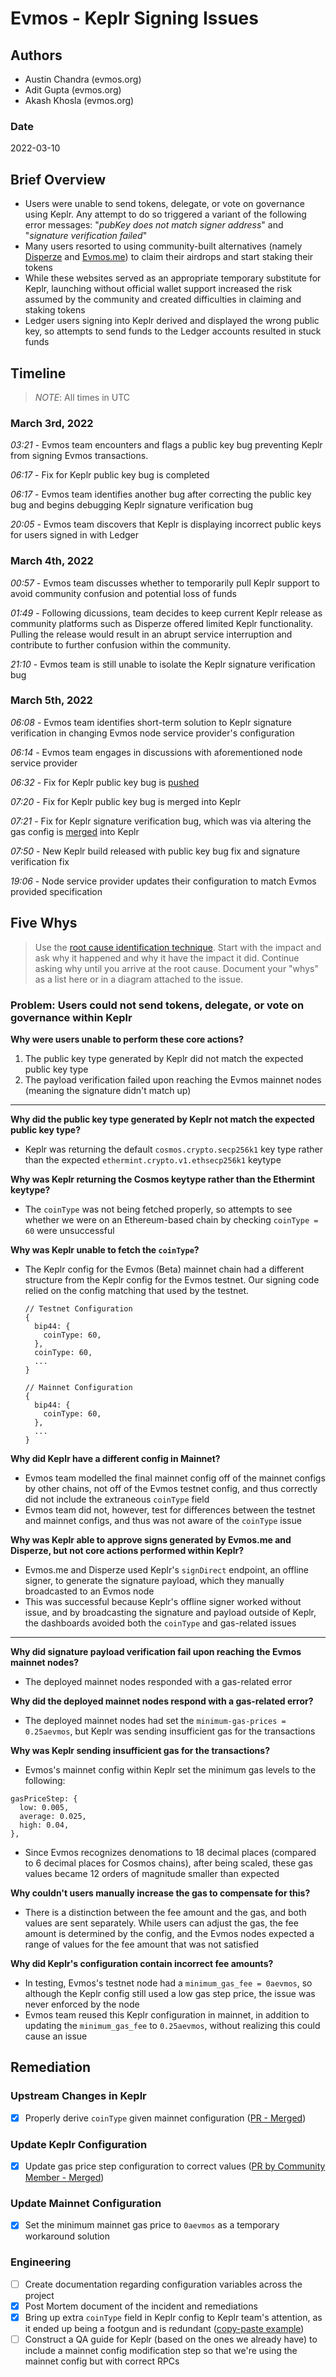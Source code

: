 # Evmos - Keplr Signing Issues

## Authors

* Austin Chandra (evmos.org)
* Adit Gupta (evmos.org)
* Akash Khosla (evmos.org)

### Date

2022-03-10

## Brief Overview

- Users were unable to send tokens, delegate, or vote on governance using Keplr. Any attempt to do so triggered a variant of the following error messages: "*pubKey does not match signer address*" and "*signature verification failed*"
- Many users resorted to using community-built alternatives (namely [Disperze](https://evmos.disperze.network/) and [Evmos.me](https://evmos.me)) to claim their airdrops and start staking their tokens
- While these websites served as an appropriate temporary substitute for Keplr, launching without official wallet support increased the risk assumed by the community and created difficulties in claiming and staking tokens
- Ledger users signing into Keplr derived and displayed the wrong public key, so attempts to send funds to the Ledger accounts resulted in stuck funds

## Timeline

> *NOTE*: All times in UTC


### March 3rd, 2022

*03:21* - Evmos team encounters and flags a public key bug preventing Keplr from signing Evmos transactions.

*06:17* - Fix for Keplr public key bug is completed 

*06:17* - Evmos team identifies another bug after correcting the public key bug and begins debugging Keplr signature verification bug 

*20:05* - Evmos team discovers that Keplr is displaying incorrect public keys for users signed in with Ledger

### March 4th, 2022

*00:57* - Evmos team discusses whether to temporarily pull Keplr support to avoid community confusion and potential loss of funds

*01:49* - Following dicussions, team decides to keep current Keplr release as community platforms such as Disperze offered limited Keplr functionality. Pulling the release would result in an abrupt service interruption and contribute to further confusion within the community.

*21:10* - Evmos team is still unable to isolate the Keplr signature verification bug

### March 5th, 2022

*06:08* - Evmos team identifies short-term solution to Keplr signature verification in changing Evmos node service provider's configuration

*06:14* - Evmos team engages in discussions with aforementioned node service provider

*06:32* - Fix for Keplr public key bug is [pushed](https://github.com/chainapsis/keplr-wallet/pull/313#issue-1160260958) 

*07:20* - Fix for Keplr public key bug is merged into Keplr

*07:21* - Fix for Keplr signature verification bug, which was via altering the gas config is [merged](https://github.com/chainapsis/keplr-wallet/pull/308) into Keplr

*07:50* - New Keplr build released with public key bug fix and signature verification fix

*19:06* - Node service provider updates their configuration to match Evmos provided specification


## Five Whys

> Use the [root cause identification technique](https://en.wikipedia.org/wiki/Five_whys). Start with the impact and ask why it happened and why it have the impact it did. Continue asking why until you arrive at the root cause. Document your "whys" as a list here or in a diagram attached to the issue.

### Problem: Users could not send tokens, delegate, or vote on governance within Keplr

**Why were users unable to perform these core actions?**
1. The public key type generated by Keplr did not match the expected public key type
2. The payload verification failed upon reaching the Evmos mainnet nodes (meaning the signature didn't match up)

---

**Why did the public key type generated by Keplr not match the expected public key type?**

* Keplr was returning the default `cosmos.crypto.secp256k1` key type rather than the expected `ethermint.crypto.v1.ethsecp256k1` keytype

**Why was Keplr returning the Cosmos keytype rather than the Ethermint keytype?**

* The `coinType` was not being fetched properly, so attempts to see whether we were on an Ethereum-based chain by checking `coinType = 60` were unsuccessful


**Why was Keplr unable to fetch the `coinType`?**

* The Keplr config for the Evmos (Beta) mainnet chain had a different structure from the Keplr config for the Evmos testnet. Our signing code relied on the config matching that used by the testnet.
    ```
    // Testnet Configuration
    {
      bip44: {
        coinType: 60,  
      },
      coinType: 60,
      ...
    }
    ```
    
    ```
    // Mainnet Configuration
    {
      bip44: {
        coinType: 60,  
      },
      ...
    }
    ```

**Why did Keplr have a different config in Mainnet?**

* Evmos team modelled the final mainnet config off of the mainnet configs by other chains, not off of the Evmos testnet config, and thus correctly did not include the extraneous `coinType` field
* Evmos team did not, however, test for differences between the testnet and mainnet configs, and thus was not aware of the `coinType` issue

**Why was Keplr able to approve signs generated by Evmos.me and Disperze, but not core actions performed within Keplr?**

* Evmos.me and Disperze used Keplr's `signDirect` endpoint, an offline signer, to generate the signature payload, which they manually broadcasted to an Evmos node
* This was successful because Keplr's offline signer worked without issue, and by broadcasting the signature and payload outside of Keplr, the dashboards avoided both the `coinType` and gas-related issues

---

**Why did signature payload verification fail upon reaching the Evmos mainnet nodes?**

* The deployed mainnet nodes responded with a gas-related error

**Why did the deployed mainnet nodes respond with a gas-related error?**

* The deployed mainnet nodes had set the `minimum-gas-prices = 0.25aevmos`, but Keplr was sending insufficient gas for the transactions

**Why was Keplr sending insufficient gas for the transactions?**

* Evmos's mainnet config within Keplr set the minimum gas levels to the following:

```
gasPriceStep: {
  low: 0.005,
  average: 0.025,
  high: 0.04,
},
```
* Since Evmos recognizes denomations to 18 decimal places (compared to 6 decimal places for Cosmos chains), after being scaled, these gas values became 12 orders of magnitude smaller than expected

**Why couldn't users manually increase the gas to compensate for this?**

* There is a distinction between the fee amount and the gas, and both values are sent separately. While users can adjust the gas, the fee amount is determined by the config, and the Evmos nodes expected a range of values for the fee amount that was not satisfied

**Why did Keplr's configuration contain incorrect fee amounts?**

* In testing, Evmos's testnet node had a `minimum_gas_fee = 0aevmos`, so although the Keplr config still used a low gas step price, the issue was never enforced by the  node
* Evmos team reused this Keplr configuration in mainnet, in addition to updating the `minimum_gas_fee` to `0.25aevmos`, without realizing this could cause an issue



## Remediation

### Upstream Changes in Keplr
* [x] Properly derive `coinType` given mainnet configuration ([PR - Merged](https://github.com/chainapsis/keplr-wallet/pull/313))

### Update Keplr Configuration
* [x] Update gas price step configuration to correct values ([PR by Community Member - Merged](https://github.com/chainapsis/keplr-wallet/pull/308/files))

### Update Mainnet Configuration
* [x] Set the minimum mainnet gas price to `0aevmos` as a temporary workaround solution

### Engineering
* [ ] Create documentation regarding configuration variables across the project
* [x] Post Mortem document of the incident and remediations
* [x] Bring up extra `coinType` field in Keplr config to Keplr team's attention, as it ended up being a footgun and is redundant ([copy-paste example](https://keplr.crunch.help/integrating-your-chain/how-to-suggest-a-chain))
* [ ] Construct a QA guide for Keplr (based on the ones we already have) to include a mainnet config modification step so that we're using the mainnet config but with correct RPCs
